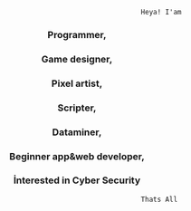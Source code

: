                                                       Heya! I'am

<h3 align="center">Programmer,</h3>
<h3 align="center">Game designer,</h3>
<h3 align="center">Pixel artist,</h3>
<h3 align="center">Scripter,</h3>
<h3 align="center">Dataminer,</h3>
<h3 align="center">Beginner app&web developer,</h3>
<h3 align="center">İnterested in Cyber Security</h3>

                                                       Thats All
